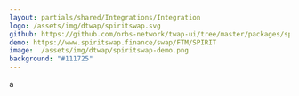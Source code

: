 ```yaml
---
layout: partials/shared/Integrations/Integration
logo: /assets/img/dtwap/spiritswap.svg
github: https://github.com/orbs-network/twap-ui/tree/master/packages/spiritswap
demo: https://www.spiritswap.finance/swap/FTM/SPIRIT
image:  /assets/img/dtwap/spiritswap-demo.png
background: "#111725"
---
```

a